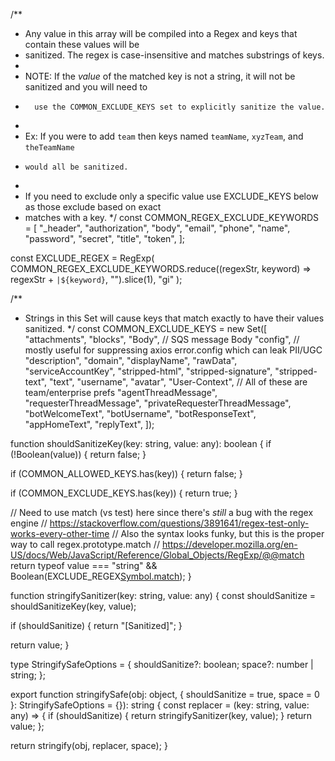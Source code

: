 
/**
* Any value in this array will be compiled into a Regex and keys that contain these values will be
* sanitized.  The regex is case-insensitive and matches substrings of keys.
*
* NOTE: If the _value_ of the matched key is not a string, it will not be sanitized and you will need to
*       use the COMMON_EXCLUDE_KEYS set to explicitly sanitize the value.
*
* Ex: If you were to add `team` then keys named `teamName`, `xyzTeam`, and `theTeamName`
*     would all be sanitized.
*
* If you need to exclude only a specific value use EXCLUDE_KEYS below as those exclude based on exact
* matches with a key.
  */
  const COMMON_REGEX_EXCLUDE_KEYWORDS = [
  "_header",
  "authorization",
  "body",
  "email",
  "phone",
  "name",
  "password",
  "secret",
  "title",
  "token",
  ];

const EXCLUDE_REGEX = RegExp(
COMMON_REGEX_EXCLUDE_KEYWORDS.reduce((regexStr, keyword) => regexStr + `|${keyword}`, "").slice(1),
"gi"
);

/**
* Strings in this Set will cause keys that match exactly to have their values sanitized.
  */
  const COMMON_EXCLUDE_KEYS = new Set([
  "attachments",
  "blocks",
  "Body", // SQS message Body
  "config", // mostly useful for suppressing axios error.config which can leak PII/UGC
  "description",
  "domain",
  "displayName",
  "rawData",
  "serviceAccountKey",
  "stripped-html",
  "stripped-signature",
  "stripped-text",
  "text",
  "username",
  "avatar",
  "User-Context",
  // All of these are team/enterprise prefs
  "agentThreadMessage",
  "requesterThreadMessage",
  "privateRequesterThreadMessage",
  "botWelcomeText",
  "botUsername",
  "botResponseText",
  "appHomeText",
  "replyText",
  ]);

function shouldSanitizeKey(key: string, value: any): boolean {
if (!Boolean(value)) {
return false;
}

if (COMMON_ALLOWED_KEYS.has(key)) {
return false;
}

if (COMMON_EXCLUDE_KEYS.has(key)) {
return true;
}

// Need to use match (vs test) here since there's _still_ a bug with the regex engine
// https://stackoverflow.com/questions/3891641/regex-test-only-works-every-other-time
// Also the syntax looks funky, but this is the proper way to call regex.prototype.match
// https://developer.mozilla.org/en-US/docs/Web/JavaScript/Reference/Global_Objects/RegExp/@@match
return typeof value === "string" && Boolean(EXCLUDE_REGEX[Symbol.match](key));
}

function stringifySanitizer(key: string, value: any) {
const shouldSanitize = shouldSanitizeKey(key, value);

if (shouldSanitize) {
return "[Sanitized]";
}

return value;
}

type StringifySafeOptions = {
shouldSanitize?: boolean;
space?: number | string;
};

export function stringifySafe(obj: object, { shouldSanitize = true, space = 0 }: StringifySafeOptions = {}): string {
const replacer = (key: string, value: any) => {
if (shouldSanitize) {
return stringifySanitizer(key, value);
}
return value;
};

return stringify(obj, replacer, space);
}
